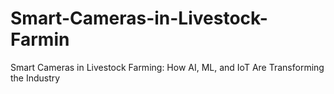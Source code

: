 # Smart-Cameras-in-Livestock-Farmin
Smart Cameras in Livestock Farming: How AI, ML, and IoT Are Transforming the Industry
